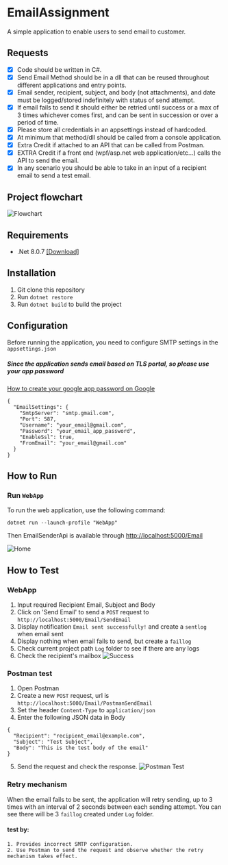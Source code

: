 ﻿# EmailAssignment

A simple application to enable users to send email to customer.

## Requests
  - [x] Code should be written in C#.
  - [x] Send Email Method should be in a dll that can be reused throughout different applications and entry
    points.
  - [x] Email sender, recipient, subject, and body (not attachments), and date must be logged/stored indefinitely
    with status of send attempt.
  - [x] If email fails to send it should either be retried until success or a max of 3 times whichever comes first,
    and can be sent in succession or over a period of time.
  - [x] Please store all credentials in an appsettings instead of hardcoded.
  - [x] At minimum that method/dll should be called from a console application.
  - [x] Extra Credit if attached to an API that can be called from Postman.
  - [x] EXTRA Credit if a front end (wpf/asp.net web application/etc...) calls the API to send the email.
  - [x] In any scenario you should be able to take in an input of a recipient email to send a test email.

## Project flowchart
![Flowchart](images/Flowchart.png)

## Requirements

  - .Net 8.0.7 [[Download]](https://dotnet.microsoft.com/en-us/download/dotnet/8.0)


## Installation

1. Git clone this repository
2. Run `dotnet restore`
3. Run `dotnet build` to build the project

## Configuration

Before running the application, you need to configure SMTP settings in the `appsettings.json`
##### Since the application sends email based on TLS portal, so please use your app password
[How to create your google app password on Google](https://support.google.com/accounts/answer/185833?hl=en)
```
{
  "EmailSettings": {
    "SmtpServer": "smtp.gmail.com",
    "Port": 587,
    "Username": "your_email@gmail.com",
    "Password": "your_email_app_password",
    "EnableSsl": true,
    "FromEmail": "your_email@gmail.com"
  }
}
```

##  How to Run

### Run `WebApp`
To run the web application, use the following command:
```
dotnet run --launch-profile "WebApp"
```

Then EmailSenderApi is available  through [http://localhost:5000/Email](http://localhost:5000/Email)

![Home](images/index.png)

##  How to Test

### WebApp

1. Input required Recipient Email, Subject and Body
2. Click on 'Send Email' to send a `POST` request to `http://localhost:5000/Email/SendEmail`
3. Display notification `Email sent successfully!` and create a `sentlog` when email sent 
4. Display nothing when email fails to send, but create a `faillog`
5. Check current project path `Log` folder to see if there are any logs 
6. Check the recipient's mailbox
![Success](images/success.png)

### Postman test

1. Open Postman 
2. Create a new `POST` request, url is `http://localhost:5000/Email/PostmanSendEmail`
3. Set the header `Content-Type` to `application/json`
4. Enter the following JSON data in Body
```
{
  "Recipient": "recipient_email@example.com",
  "Subject": "Test Subject",
  "Body": "This is the test body of the email"
}
```
5. Send the request and check the response.
![Postman Test](images/postman_test.png)

### Retry mechanism
When the email fails to be sent, the application will retry sending, up to 3 times with an interval of 2 seconds between each sending attempt. You can see there will be 3 `faillog` created under `Log` folder.

#### test by:
    1. Provides incorrect SMTP configuration.
    2. Use Postman to send the request and observe whether the retry mechanism takes effect.
